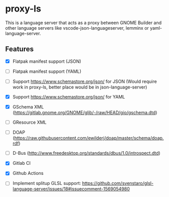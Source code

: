 # proxy-ls
This is a language server that acts as a proxy between GNOME Builder and other language servers like vscode-json-languageserver, lemminx or
yaml-language-server.

## Features
- [x] Flatpak manifest support (JSON)
- [ ] Flatpak manifest support (YAML)
- [ ] Support https://www.schemastore.org/json/ for JSON (Would require work in proxy-ls, better place would be in json-language-server)
- [x] Support https://www.schemastore.org/json/ for YAML
- [x] GSchema XML (https://gitlab.gnome.org/GNOME/glib/-/raw/HEAD/gio/gschema.dtd)
- [ ] GResource XML
- [ ] DOAP (https://raw.githubusercontent.com/ewilderj/doap/master/schema/doap.rdf)
- [ ] D-Bus (http://www.freedesktop.org/standards/dbus/1.0/introspect.dtd)
- [x] Gitlab CI
- [x] Github Actions
- [ ] Implement splitup GLSL support: https://github.com/svenstaro/glsl-language-server/issues/18#issuecomment-1569054980

